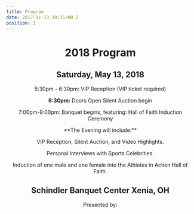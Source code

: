 ```yaml
---
title: Program
date: 2017-11-13 10:15:00 Z
position: 1
---
```


<div style="text-align: center;">

<h1>2018 Program</h1>

<h2>Saturday, May 13, 2018</h2>

<p><span style="font-style: italics">5:30pm - 6:30pm: </span>
VIP Reception (VIP ticket required)</p>

<p><b>6:30pm:</b>
Doors Open
Silent Auction begin</p>

<p>7:00pm-9:00pm:
Banquet begins, featuring:
Hall of Faith Induction Ceremony</p>

<p>**The Evening will include:**

VIP Reception, Silent Auction, and Video Highlights.

Personal Interviews with Sports Celebrities.

Induction of one male and one female into the Athletes in Action Hall of Faith.</p>

<h2>Schindler Banquet Center Xenia, OH</h2>

Presented by:
</div>